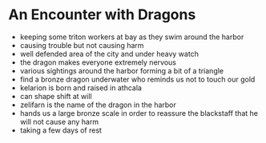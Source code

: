 # An Encounter with Dragons

- keeping some triton workers at bay as they swim around the harbor
- causing trouble but not causing harm
- well defended area of the city and under heavy watch
- the dragon makes everyone extremely nervous
- various sightings around the harbor forming a bit of a triangle
- find a bronze dragon underwater who reminds us not to touch our gold
- kelarion is born and raised in athcala
- can shape shift at will
- zelifarn is the name of the dragon in the harbor
- hands us a large bronze scale in order to reassure the blackstaff that he will not cause any harm
- taking a few days of rest
